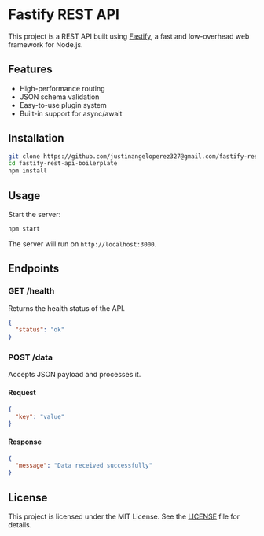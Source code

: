 # Fastify REST API

This project is a REST API built using [Fastify](https://www.fastify.io/), a fast and low-overhead web framework for Node.js.

## Features

- High-performance routing
- JSON schema validation
- Easy-to-use plugin system
- Built-in support for async/await

## Installation

```bash
git clone https://github.com/justinangeloperez327@gmail.com/fastify-rest-api-boilerplate.git
cd fastify-rest-api-boilerplate
npm install
```

## Usage

Start the server:

```bash
npm start
```

The server will run on `http://localhost:3000`.

## Endpoints

### GET /health

Returns the health status of the API.

```json
{
  "status": "ok"
}
```

### POST /data

Accepts JSON payload and processes it.

#### Request

```json
{
  "key": "value"
}
```

#### Response

```json
{
  "message": "Data received successfully"
}
```

## License

This project is licensed under the MIT License. See the [LICENSE](LICENSE) file for details.

